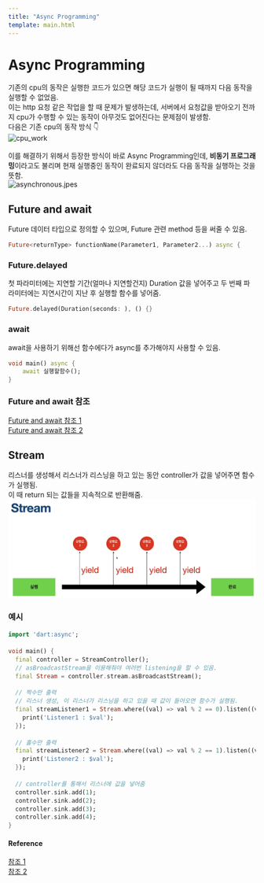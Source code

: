 ```yaml
---
title: "Async Programming"
template: main.html
---
```

# Async Programming
기존의 cpu의 동작은 실행한 코드가 있으면 해당 코드가 실행이 될 때까지 다음 동작을 실행할 수 없었음.<br>
이는 http 요청 같은 작업을 할 때 문제가 발생하는데, 서버에서 요청값을 받아오기 전까지 cpu가 수행할 수 있는 동작이 아무것도 없어진다는 문제점이 발생함.<br>
다음은 기존 cpu의 동작 방식 👇<br>
![cpu_work](/docks/assets/img/flutter/DartGrammar/cpu_work.jpg)<br><br>
이를 해결하기 위해서 등장한 방식이 바로 Async Programming인데, **비동기 프로그래밍**이라고도 불리며 현재 실행중인 동작이 완료되지 않더라도 다음 동작을 실행하는 것을 뜻함.<bR>
![asynchronous.jpes](/docks/assets/img/flutter/DartGrammar/asynchronous.jpeg)<br>

## Future and await
Future 데이터 타입으로 정의할 수 있으며, Future 관련 method 등을 써줄 수 있음.<br>
```dart
Future<returnType> functionName(Parameter1, Parameter2...) async {
```
### Future.delayed
첫 파라미터에는 지연할 기간(얼마나 지연할건지) Duration 값을 넣어주고 두 번째 파라미터에는 지연시간이 지난 후 실행할 함수를 넣어줌.
```dart
Future.delayed(Duration(seconds: ), () {}
```
### await 
await을 사용하기 위해선 함수에다가 async를 추가해야지 사용할 수 있음. 
```dart
void main() async {
	await 실행할함수();
}
```
### Future and await 참조
[Future and await 참조 1](https://github.com/rookedsysc/Flutter-Study/blob/main/flutterGrammar/asyncProgramming/future.dart)<br>
[Future and await 참조 2](https://github.com/rookedsysc/Flutter-Study/blob/main/flutterGrammar/asyncProgramming/await.dart)
## Stream
리스너를 생성해서 리스너가 리스닝을 하고 있는 동안 controller가 값을 넣어주면 함수가 실행됨. <br>
이 때 return 되는 값들을 지속적으로 반환해줌.
![Stream](/assets/img/flutter/DartGrammar/Stream.png)
### 예시 
```dart
import 'dart:async';

void main() {
  final controller = StreamController();
  // asBroadcastStream을 이용해줘야 여러번 listening을 할 수 있음.
  final Stream = controller.stream.asBroadcastStream();

  // 짝수만 출력
  // 리스너 생성, 이 리스너가 리스닝을 하고 있을 때 값이 들어오면 함수가 실행됨.
  final streamListener1 = Stream.where((val) => val % 2 == 0).listen((val) {
    print('Listener1 : $val');
  });

  // 홀수만 출력
  final streamListener2 = Stream.where((val) => val % 2 == 1).listen((val) {
    print('Listener2 : $val');
  });

  // controller를 통해서 리스너에 값을 넣어줌
  controller.sink.add(1);
  controller.sink.add(2);
  controller.sink.add(3);
  controller.sink.add(4);
}
```
#### Reference
[참조 1](https://github.com/rookedsysc/Flutter-Study/blob/main/flutterGrammar/asyncProgramming/test.dart)<br>
[참조 2](https://github.com/rookedsysc/Flutter-Study/blob/main/flutterGrammar/asyncProgramming/test3.dart)
